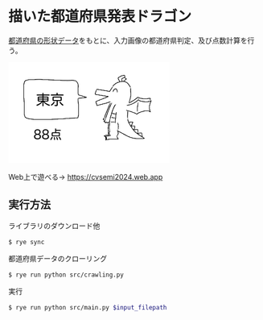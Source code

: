 # 描いた都道府県発表ドラゴン

[都道府県の形状データ](https://tsukatte.com/category/building-map/map/)をもとに、入力画像の都道府県判定、及び点数計算を行う。

![出力サンプル](./output_sample.png)

Web上で遊べる→ https://cvsemi2024.web.app

## 実行方法

ライブラリのダウンロード他
```bash
$ rye sync
```

都道府県データのクローリング
```bash
$ rye run python src/crawling.py
```

実行
```bash
$ rye run python src/main.py $input_filepath
```